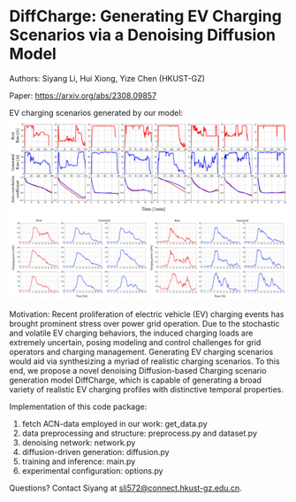 # DiffCharge: Generating EV Charging Scenarios via a Denoising Diffusion Model

Authors: Siyang Li, Hui Xiong, Yize Chen (HKUST-GZ)

Paper: https://arxiv.org/abs/2308.09857

EV charging scenarios generated by our model: <br />
![battery charging curves](https://github.com/LSY-Cython/DiffCharge/blob/main/samples/charging%20%20curves.png) <br />
![station charging load profiles](https://github.com/LSY-Cython/DiffCharge/blob/main/samples/charging%20load%20profiles.png)

Motivation: Recent proliferation of electric vehicle (EV) charging events has brought prominent stress over power grid operation. Due to the stochastic and volatile EV charging behaviors,
the induced charging loads are extremely uncertain, posing modeling and control challenges for grid operators and charging management. Generating EV charging scenarios would aid via
synthesizing a myriad of realistic charging scenarios. To this end, we propose a novel denoising Diffusion-based Charging scenario generation model DiffCharge, which is capable of generating a
broad variety of realistic EV charging profiles with distinctive temporal properties.

Implementation of this code package:<br />
1) fetch ACN-data employed in our work: get_data.py
2) data preprocessing and structure: preprocess.py and dataset.py
3) denoising network: network.py
4) diffusion-driven generation: diffusion.py
5) training and inference: main.py
6) experimental configuration: options.py

Questions? Contact Siyang at sli572@connect.hkust-gz.edu.cn.
